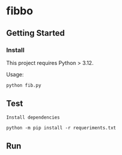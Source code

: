 # fibbo

## Getting Started

### Install

This project requires Python > 3.12.

Usage:

```commandLine
python fib.py
```

## Test

    Install dependencies

```commandLine
python -m pip install -r requeriments.txt
```

## Run

```commandLine

```